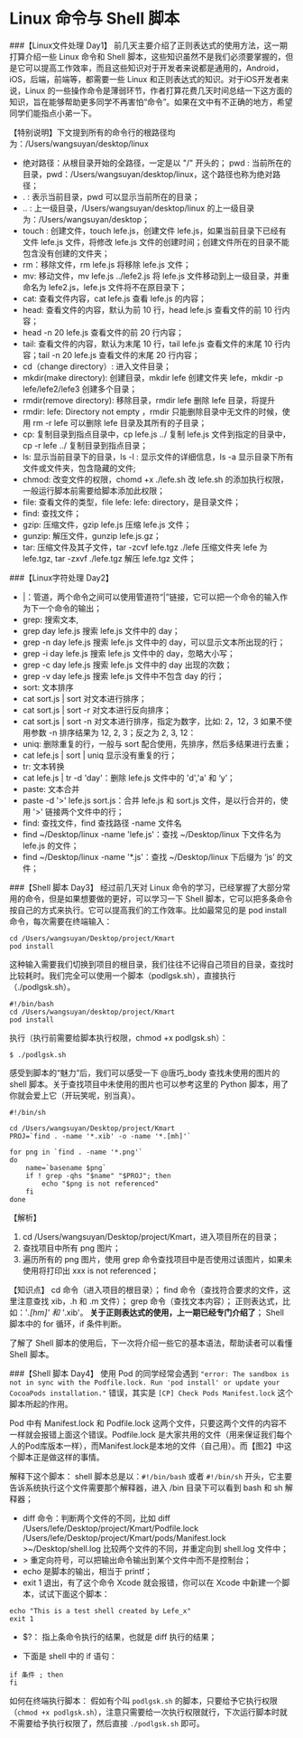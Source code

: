 # Linux 命令与 Shell 脚本

###【Linux文件处理 Day1】
前几天主要介绍了正则表达式的使用方法，这一期打算介绍一些 Linux 命令和 Shell 脚本，这些知识虽然不是我们必须要掌握的，但是它可以提高工作效率，而且这些知识对于开发者来说都是通用的，Android，iOS，后端，前端等，都需要一些 Linux 和正则表达式的知识。对于iOS开发者来说，Linux 的一些操作命令是薄弱环节，作者打算花费几天时间总结一下这方面的知识，旨在能够帮助更多同学不再害怕“命令”。如果在文中有不正确的地方，希望同学们能指点小弟一下。

【特别说明】下文提到所有的命令行的根路径均为：/Users/wangsuyan/desktop/linux

- 绝对路径：从根目录开始的全路径，一定是以 "/" 开头的；
pwd : 当前所在的目录，pwd：/Users/wangsuyan/desktop/linux，这个路径也称为绝对路径；
- . : 表示当前目录，pwd 可以显示当前所在的目录；
- .. : 上一级目录，/Users/wangsuyan/desktop/linux 的上一级目录为：/Users/wangsuyan/desktop；
- touch : 创建文件，touch lefe.js，创建文件 lefe.js，如果当前目录下已经有文件 lefe.js 文件，将修改 lefe.js 文件的创建时间；创建文件所在的目录不能包含没有创建的文件夹；
- rm：移除文件，rm lefe.js 将移除 lefe.js 文件；
- mv: 移动文件，mv lefe.js ../lefe2.js 将 lefe.js 文件移动到上一级目录，并重命名为 lefe2.js，lefe.js 文件将不在原目录下；
- cat: 查看文件内容，cat lefe.js 查看 lefe.js 的内容；
- head: 查看文件的内容，默认为前 10 行，head lefe.js 查看文件的前 10 行内容；
- head -n 20 lefe.js 查看文件的前 20 行内容；
- tail: 查看文件的内容，默认为末尾 10 行，tail lefe.js 查看文件的末尾 10 行内容；tail -n 20 lefe.js 查看文件的末尾 20 行内容；
- cd（change directory）: 进入文件目录；
- mkdir(make directory): 创建目录，mkdir lefe 创建文件夹 lefe，mkdir -p lefe/lefe2/lefe3 创建多个目录；
- rmdir(remove directory): 移除目录，rmdir lefe 删除 lefe 目录，将提升 
- rmdir: lefe: Directory not empty ，rmdir 只能删除目录中无文件的时候，使用 rm -r lefe 可以删除 lefe 目录及其所有的子目录；
- cp: 复制目录到指点目录中，cp lefe.js ../ 复制 lefe.js 文件到指定的目录中，cp -r lefe ../ 复制目录到指点目录；
- ls: 显示当前目录下的目录，ls -l : 显示文件的详细信息，ls -a 显示目录下所有文件或文件夹，包含隐藏的文件;
- chmod: 改变文件的权限，chomd +x ./lefe.sh 改 lefe.sh 的添加执行权限，一般运行脚本前需要给脚本添加此权限；
- file: 查看文件的类型，file lefe: lefe: directory，是目录文件；
- find: 查找文件；
- gzip: 压缩文件，gzip lefe.js 压缩 lefe.js 文件；
- gunzip: 解压文件，gunzip lefe.js.gz；
- tar: 压缩文件及其子文件，tar -zcvf lefe.tgz ./lefe 压缩文件夹 lefe 为 lefe.tgz, tar -zxvf ./lefe.tgz 解压 lefe.tgz 文件；

###【Linux字符处理 Day2】
- |：管道，两个命令之间可以使用管道符“|”链接，它可以把一个命令的输入作为下一个命令的输出；
- grep: 搜索文本,
- grep day lefe.js 搜索 lefe.js 文件中的 day；
- grep -n day lefe.js 搜索 lefe.js 文件中的 day，可以显示文本所出现的行；
- grep -i day lefe.js 搜索 lefe.js 文件中的 day，忽略大小写；
- grep -c day lefe.js 搜索 lefe.js 文件中的 day 出现的次数；
- grep -v day lefe.js 搜索 lefe.js 文件中不包含 day 的行；
- sort: 文本排序
- cat sort.js | sort 对文本进行排序；
- cat sort.js | sort -r 对文本进行反向排序；
- cat sort.js | sort -n 对文本进行排序，指定为数字，比如: 2，12，3 如果不使用参数 -n 排序结果为 12, 2, 3；反之为 2, 3, 12：
- uniq: 删除重复的行，一般与 sort 配合使用，先排序，然后多结果进行去重；
- cat lefe.js | sort | uniq 显示没有重复的行；
- tr: 文本转换
- cat lefe.js | tr -d 'day'：删除 lefe.js 文件中的 'd','a' 和 ‘y’；
- paste: 文本合并
- paste -d '>' lefe.js sort.js：合并 lefe.js 和 sort.js 文件，是以行合并的，使用 '>' 链接两个文件中的行；
- find: 查找文件，find 查找路径 -name 文件名
- find ~/Desktop/linux -name 'lefe.js'：查找 ~/Desktop/linux 下文件名为 lefe.js 的文件；
- find ~/Desktop/linux -name '*.js'：查找 ~/Desktop/linux 下后缀为 ‘js’ 的文件；

###【Shell 脚本 Day3】
经过前几天对 Linux 命令的学习，已经掌握了大部分常用的命令，但是如果想要做的更好，可以学习一下 Shell 脚本，它可以把多条命令按自己的方式来执行。它可以提高我们的工作效率。比如最常见的是 pod install 命令，每次需要在终端输入：

```
cd /Users/wangsuyan/Desktop/project/Kmart
pod install
```
这种输入需要我们切换到项目的根目录，我们往往不记得自己项目的目录，查找时比较耗时。我们完全可以使用一个脚本（podlgsk.sh），直接执行（./podlgsk.sh）。

```
#!/bin/bash
cd /Users/wangsuyan/desktop/project/Kmart
pod install
```

执行（执行前需要给脚本执行权限，chmod +x podlgsk.sh）：

```
$ ./podlgsk.sh
```
感受到脚本的“魅力”后，我们可以感受一下 @唐巧_body 查找未使用的图片的 shell 脚本。关于查找项目中未使用的图片也可以参考这里的 Python 脚本，用了你就会爱上它（开玩笑呢，别当真）。

```
#!/bin/sh

cd /Users/wangsuyan/Desktop/project/Kmart
PROJ=`find . -name '*.xib' -o -name '*.[mh]'`

for png in `find . -name '*.png'`
do
    name=`basename $png`
    if ! grep -qhs "$name" "$PROJ"; then
        echo "$png is not referenced"
    fi
done
```
【解析】
1. cd /Users/wangsuyan/Desktop/project/Kmart，进入项目所在的目录；
2. 查找项目中所有 png 图片；
3. 遍历所有的 png 图片，使用 grep 命令查找项目中是否使用过该图片，如果未使用将打印出 xxx is not referenced；


【知识点】
cd 命令（进入项目的根目录）；
find 命令（查找符合要求的文件，这里注意查找 xib，.h 和 .m 文件）；
grep 命令（查找文本内容）；
正则表达式，比如：'*.[hm]' 和 '*.xib'。 **关于正则表达式的使用，上一期已经专门介绍了**；
Shell 脚本中的 for 循环，if 条件判断。

了解了 Shell 脚本的使用后，下一次将介绍一些它的基本语法，帮助读者可以看懂 Shell 脚本。

###【Shell 脚本 Day4】
使用 Pod 的同学经常会遇到 `"error: The sandbox is not in sync with the Podfile.lock. Run 'pod install' or update your CocoaPods installation."` 错误，其实是 `[CP] Check Pods Manifest.lock` 这个脚本所起的作用。

Pod 中有 Manifest.lock 和 Podfile.lock 这两个文件，只要这两个文件的内容不一样就会报错上面这个错误。Podfile.lock 是大家共用的文件（用来保证我们每个人的Pod库版本一样），而Manifest.lock是本地的文件（自己用）。而【图2】中这个脚本正是做这样的事情。

解释下这个脚本：
shell 脚本总是以：`#!/bin/bash` 或者 `#!/bin/sh` 开头，它主要告诉系统执行这个文件需要那个解释器，进入 /bin 目录下可以看到 bash 和 sh 解释器；

- diff 命令：判断两个文件的不同，比如 diff /Users/lefe/Desktop/project/Kmart/Podfile.lock /Users/lefe/Desktop/project/Kmart/pods/Manifest.lock >~/Desktop/shell.log 比较两个文件的不同，并重定向到 shell.log 文件中；
- \> 重定向符号，可以把输出命令输出到某个文件中而不是控制台；
- echo 是脚本的输出，相当于 printf；
- exit 1 退出，有了这个命令 Xcode 就会报错，你可以在 Xcode 中新建一个脚本，试试下面这个脚本：

```
echo "This is a test shell created by Lefe_x"
exit 1
```
- $?： 指上条命令执行的结果，也就是 diff 执行的结果；

- 下面是 shell 中的 if 语句：
```
if 条件 ; then
fi
```

如何在终端执行脚本：
假如有个叫 `podlgsk.sh` 的脚本，只要给予它执行权限（`chmod +x podlgsk.sh`），注意只需要给一次执行权限就行，下次运行脚本时就不需要给予执行权限了，然后直接 `./podlgsk.sh` 即可。